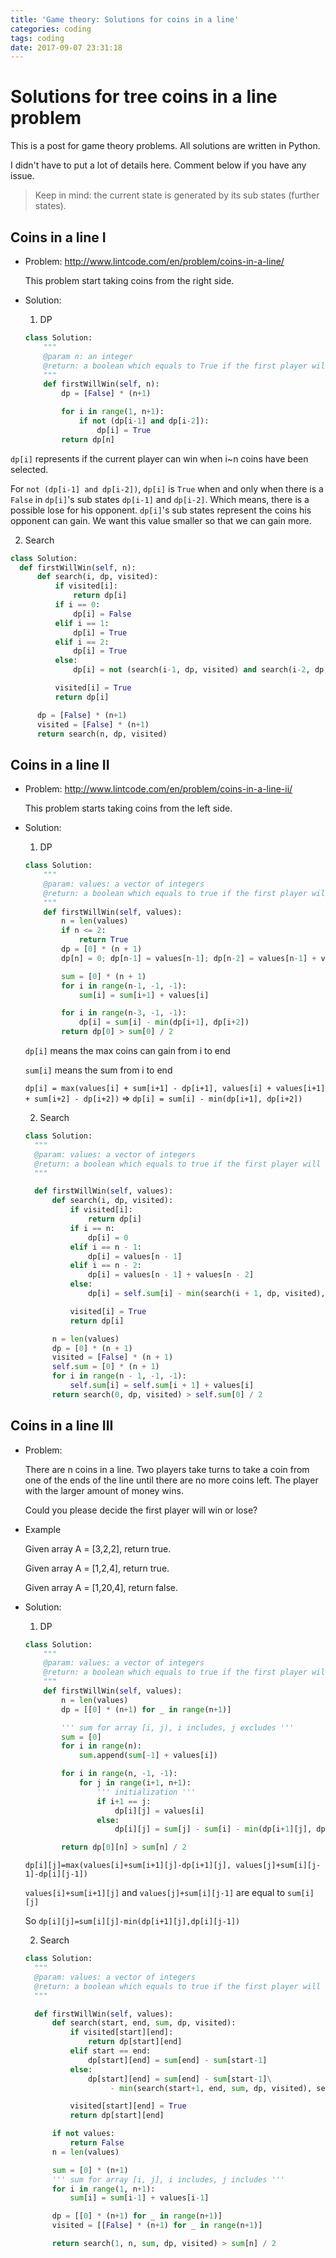 ```yaml
---
title: 'Game theory: Solutions for coins in a line'
categories: coding
tags: coding
date: 2017-09-07 23:31:18
---
```


# Solutions for tree coins in a line problem
  This is a post for game theory problems. All solutions are written in Python.

  I didn't have to put a lot of details here. Comment below if you have any issue.

  > Keep in mind: the current state is generated by its sub states (further states).

## Coins in a line I

- Problem: http://www.lintcode.com/en/problem/coins-in-a-line/

  This problem start taking coins from the right side.

- Solution:
  1. DP
  ```python
  class Solution:
      """
      @param n: an integer
      @return: a boolean which equals to True if the first player will win
      """
      def firstWillWin(self, n):
          dp = [False] * (n+1)

          for i in range(1, n+1):
              if not (dp[i-1] and dp[i-2]):
                  dp[i] = True
          return dp[n]
  ```

<!--more-->

  `dp[i]` represents if the current player can win when i~n coins have been selected.

  For `not (dp[i-1] and dp[i-2])`, `dp[i]` is `True` when and only when there is a `False` in `dp[i]`'s sub states `dp[i-1]` and `dp[i-2]`. Which means, there is a possible lose for his opponent. `dp[i]`'s sub states represent the coins his opponent can gain. We want this value smaller so that we can gain more.

  2. Search

  ```python
  class Solution:
    def firstWillWin(self, n):
        def search(i, dp, visited):
            if visited[i]:
                return dp[i]
            if i == 0:
                dp[i] = False
            elif i == 1:
                dp[i] = True
            elif i == 2:
                dp[i] = True
            else:
                dp[i] = not (search(i-1, dp, visited) and search(i-2, dp, visited))

            visited[i] = True
            return dp[i]

        dp = [False] * (n+1)
        visited = [False] * (n+1)
        return search(n, dp, visited)
  ```

## Coins in a line II

- Problem: http://www.lintcode.com/en/problem/coins-in-a-line-ii/

  This problem starts taking coins from the left side.

- Solution:

  1. DP

  ```python
  class Solution:
      """
      @param: values: a vector of integers
      @return: a boolean which equals to true if the first player will win
      """
      def firstWillWin(self, values):
          n = len(values)
          if n <= 2:
              return True
          dp = [0] * (n + 1)
          dp[n] = 0; dp[n-1] = values[n-1]; dp[n-2] = values[n-1] + values[n-2]

          sum = [0] * (n + 1)
          for i in range(n-1, -1, -1):
              sum[i] = sum[i+1] + values[i]

          for i in range(n-3, -1, -1):
              dp[i] = sum[i] - min(dp[i+1], dp[i+2])
          return dp[0] > sum[0] / 2
  ```

  `dp[i]` means the max coins can gain from i to end

  `sum[i]` means the sum from i to end

  `dp[i] = max(values[i] + sum[i+1] - dp[i+1], values[i] + values[i+1] + sum[i+2] - dp[i+2])` => `dp[i] = sum[i] - min(dp[i+1], dp[i+2])`

  2. Search

  ```python
  class Solution:
    """
    @param: values: a vector of integers
    @return: a boolean which equals to true if the first player will win
    """

    def firstWillWin(self, values):
        def search(i, dp, visited):
            if visited[i]:
                return dp[i]
            if i == n:
                dp[i] = 0
            elif i == n - 1:
                dp[i] = values[n - 1]
            elif i == n - 2:
                dp[i] = values[n - 1] + values[n - 2]
            else:
                dp[i] = self.sum[i] - min(search(i + 1, dp, visited), search(i + 2, dp, visited))

            visited[i] = True
            return dp[i]

        n = len(values)
        dp = [0] * (n + 1)
        visited = [False] * (n + 1)
        self.sum = [0] * (n + 1)
        for i in range(n - 1, -1, -1):
            self.sum[i] = self.sum[i + 1] + values[i]
        return search(0, dp, visited) > self.sum[0] / 2
  ```

## Coins in a line III

- Problem:

  There are n coins in a line. Two players take turns to take a coin from one of the ends of the line until there are no more coins left. The player with the larger amount of money wins.

  Could you please decide the first player will win or lose?

- Example

  Given array A = [3,2,2], return true.

  Given array A = [1,2,4], return true.

  Given array A = [1,20,4], return false.

- Solution:

  1. DP

  ```python
  class Solution:
      """
      @param: values: a vector of integers
      @return: a boolean which equals to true if the first player will win
      """
      def firstWillWin(self, values):
          n = len(values)
          dp = [[0] * (n+1) for _ in range(n+1)]

          ''' sum for array [i, j), i includes, j excludes '''
          sum = [0]
          for i in range(n):
              sum.append(sum[-1] + values[i])

          for i in range(n, -1, -1):
              for j in range(i+1, n+1):
                  ''' initialization '''
                  if i+1 == j:
                      dp[i][j] = values[i]
                  else:
                      dp[i][j] = sum[j] - sum[i] - min(dp[i+1][j], dp[i][j-1])

          return dp[0][n] > sum[n] / 2
  ```

  `dp[i][j]=max(values[i]+sum[i+1][j]-dp[i+1][j], values[j]+sum[i][j-1]-dp[i][j-1])`

  `values[i]+sum[i+1][j]` and `values[j]+sum[i][j-1]` are equal to `sum[i][j]`

  So `dp[i][j]=sum[i][j]-min(dp[i+1][j],dp[i][j-1])`

  2. Search

  ```python
  class Solution:
    """
    @param: values: a vector of integers
    @return: a boolean which equals to true if the first player will win
    """

    def firstWillWin(self, values):
        def search(start, end, sum, dp, visited):
            if visited[start][end]:
                return dp[start][end]
            elif start == end:
                dp[start][end] = sum[end] - sum[start-1]
            else:
                dp[start][end] = sum[end] - sum[start-1]\
                     - min(search(start+1, end, sum, dp, visited), search(start, end-1, sum, dp, visited))

            visited[start][end] = True
            return dp[start][end]

        if not values:
            return False
        n = len(values)

        sum = [0] * (n+1)
        ''' sum for array [i, j], i includes, j includes '''
        for i in range(1, n+1):
            sum[i] = sum[i-1] + values[i-1]

        dp = [[0] * (n+1) for _ in range(n+1)]
        visited = [[False] * (n+1) for _ in range(n+1)]

        return search(1, n, sum, dp, visited) > sum[n] / 2
  ```
